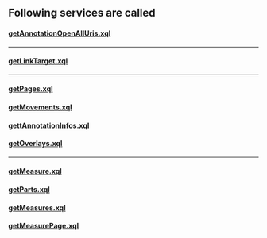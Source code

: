 ## Following services are called

#### [getAnnotationOpenAllUris.xql](../getAnnotationOpenAllUris.md)

-----

#### [getLinkTarget.xql](../getLinkTarget.md) 
---------
#### [getPages.xql](../getPages.md) 
#### [getMovements.xql](../getMovements.md)
#### [gettAnnotationInfos.xql](../gettAnnotationInfos.md)

#### [getOverlays.xql](../getOverlays.md)
---------------
#### [getMeasure.xql](../getMeasure.md)

#### [getParts.xql](../getParts.md)
#### [getMeasures.xql](../getMeasures.md)
#### [getMeasurePage.xql](../getMeasurePage.md)



